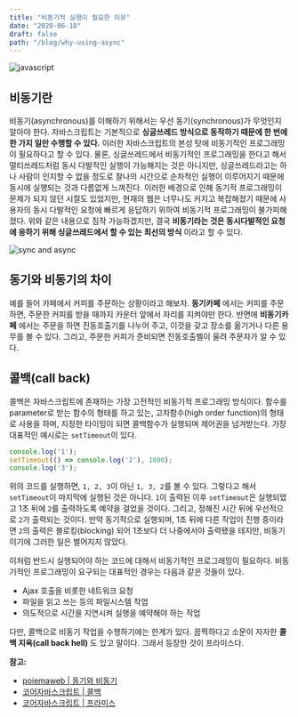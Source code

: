 ```yaml
---
title: "비동기적 실행이 필요한 이유"
date: "2020-06-18"
draft: false
path: "/blog/why-using-async"
---
```


![javascript](https://blog.martinwork.co.kr/images/javascript/javascript.png)

## 비동기란
비동기(asynchronous)를 이해하기 위해서는 우선 동기(synchronous)가 무엇인지 알아야 한다. 자바스크립트는 기본적으로 **싱글쓰레드 방식으로 동작하기 때문에 한 번에 한 가지 일만 수행할 수 있다.** 이러한 자바스크립트의 본성 탓에 비동기적인 프로그래밍이 필요하다고 할 수 있다.
물론, 싱글쓰레드에서 비동기적인 프로그래밍을 한다고 해서 멀티쓰레드처럼 동시 다발적인 실행이 가능해지는 것은 아니지만, 싱글쓰레드라고는 하나 사람이 인지할 수 없을 정도로 찰나의 시간으로 순차적인 실행이 이루어지기 때문에 동시에 실행되는 것과 다름없게 느껴진다. 이러한 배경으로 인해 동기적 프로그래밍이 문제가 되지 않던 시절도 있었지만, 현재의 웹은 너무나도 커지고 복잡해졌기 때문에 사용자의 동시 다발적인 요청에 빠르게 응답하기 위하여 비동기적 프로그래밍이 불가피해졌다.
위와 같은 내용으로 짐작 가능하겠지만, 결국 **비동기라는 것은 동시다발적인 요청에 응하기 위해 싱글쓰레드에서 할 수 있는 최선의 방식** 이라고 할 수 있다.

![sync and async](https://res.cloudinary.com/practicaldev/image/fetch/s--IB0Ikc71--/c_imagga_scale,f_auto,fl_progressive,h_900,q_auto,w_1600/https://cl.ly/3N0P302P0H2g/Image%25202018-07-19%2520at%25209.16.55%2520AM.png)

## 동기와 비동기의 차이
예를 들어 카페에서 커피를 주문하는 상황이라고 해보자. **동기카페** 에서는 커피를 주문하면, 주문한 커피를 받을 때까지 카운터 앞에서 자리를 지켜야만 한다. 반면에 **비동기카페** 에서는 주문을 하면 진동호출기를 나누어 주고, 이것을 갖고 장소를 옮기거나 다른 용무를 볼 수 있다. 그리고, 주문한 커피가 준비되면 진동호출벨이 울려 주문자가 알 수 있다.

## 콜백(call back)
콜백은 자바스크립트에 존재하는 가장 고전적인 비동기적 프로그래밍 방식이다. 함수를 parameter로 받는 함수의 형태를 하고 있는, 고차함수(high order function)의 형태로 사용을 하며, 지정한 타이밍이 되면 콜백함수가 실행되며 제어권을 넘겨받는다. 가장 대표적인 예시로는 `setTimeout`이 있다.

```js
console.log('1');
setTimeout(() => console.log('2'), 1000);
console.log('3');
```

위의 코드를 실행하면, `1, 2, 3`이 아닌 `1, 3, 2`를 볼 수 있다. 그렇다고 해서 `setTimeout`이 마지막에 실행된 것은 아니다. `1`이 출력된 이후 `setTimeout`은 실행되었고 1초 뒤에 `2`를 출력하도록 예약을 걸었을 것이다. 그리고, 정해진 시간 뒤에 우선적으로 `2`가 출력되는 것이다. 만약 동기적으로 실행되며, 1초 뒤에 다른 작업이 진행 중이라면 `2`의 출력은 블로킹(blocking) 되어 1초보다 더 나중에서야 출력됐을 테지만, 비동기이기에 그러한 일은 벌어지지 않았다.

이처럼 반드시 실행되어야 하는 코드에 대해서 비동기적인 프로그래밍이 필요하다. 비동기적인 프로그래밍이 요구되는 대표적인 경우는 다음과 같은 것들이 있다.
- Ajax 호출을 비롯한 네트워크 요청
- 파일을 읽고 쓰는 등의 파일시스템 작업
- 의도적으로 시간을 지연시켜 실행을 예약해야 하는 작업

다만, 콜백으로 비동기 작업을 수행하기에는 한계가 있다. 끔찍하다고 소문이 자자한 **콜백 지옥(call back hell)** 도 있고 말이다. 그래서 등장한 것이 프라미스다.

**참고:**
- [poiemaweb | 동기와 비동기](https://poiemaweb.com/js-async)
- [코어자바스크립트 | 콜백](https://ko.javascript.info/callbacks)
- [코어자바스크립트 | 프라미스](https://ko.javascript.info/promise-basics)
